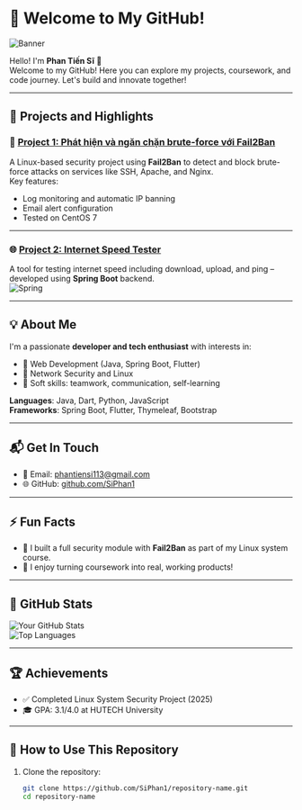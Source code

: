 # 🚀 Welcome to My GitHub!  
![Banner](https://via.placeholder.com/1200x300.png?text=Welcome+to+My+GitHub+Page!)

Hello! I'm **Phan Tiến Sĩ** 👋  
Welcome to my GitHub! Here you can explore my projects, coursework, and code journey. Let's build and innovate together!

---

## 📂 **Projects and Highlights**

### 🔐 [Project 1: Phát hiện và ngăn chặn brute-force với Fail2Ban](https://github.com/SiPhan1/fail2ban-detection)
A Linux-based security project using **Fail2Ban** to detect and block brute-force attacks on services like SSH, Apache, and Nginx.  
Key features:
- Log monitoring and automatic IP banning
- Email alert configuration
- Tested on CentOS 7

---

### 🌐 [Project 2: Internet Speed Tester](https://github.com/SiPhan1/speedtest-app)
A tool for testing internet speed including download, upload, and ping – developed using **Spring Boot** backend.  
![Spring](https://img.shields.io/badge/Spring-6DB33F?style=for-the-badge&logo=spring&logoColor=white)

---

## 💡 **About Me**
I'm a passionate **developer and tech enthusiast** with interests in:
- 🔧 Web Development (Java, Spring Boot, Flutter)
- 🔐 Network Security and Linux
- 💬 Soft skills: teamwork, communication, self-learning

**Languages**: Java, Dart, Python, JavaScript  
**Frameworks**: Spring Boot, Flutter, Thymeleaf, Bootstrap  

---

## 📬 **Get In Touch**
- 📧 Email: phantiensi113@gmail.com  
- 🌐 GitHub: [github.com/SiPhan1](https://github.com/SiPhan1)

---

## ⚡ **Fun Facts**
- 🔐 I built a full security module with **Fail2Ban** as part of my Linux system course.
- 🚀 I enjoy turning coursework into real, working products!

---

## 🎯 **GitHub Stats**
![Your GitHub Stats](https://github-readme-stats.vercel.app/api?username=SiPhan1&show_icons=true&theme=radical)  
![Top Languages](https://github-readme-stats.vercel.app/api/top-langs/?username=SiPhan1&layout=compact&theme=radical)

---

## 🏆 **Achievements**
- ✅ Completed Linux System Security Project (2025)
- 🎓 GPA: 3.1/4.0 at HUTECH University

---

## 📝 **How to Use This Repository**
1. Clone the repository:  
   ```bash
   git clone https://github.com/SiPhan1/repository-name.git
   cd repository-name
